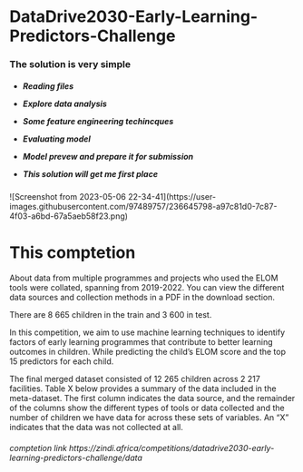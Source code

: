 <h1><b>DataDrive2030-Early-Learning-Predictors-Challenge</b></h1>
<h3><b></b>The solution is very simple </h3>

<h5>
  

  
   
 - Reading files 
  
 - Explore data analysis
 - Some feature engineering techincques 
 
 - Evaluating model 
 
 - Model prevew and prepare it for submission
 
 - This solution will get me first place 

  </h5> 
![Screenshot from 2023-05-06 22-34-41](https://user-images.githubusercontent.com/97489757/236645798-a97c81d0-7c87-4f03-a6bd-67a5aeb58f23.png)
<h1><b>This comptetion</b></h1> 
About data from multiple programmes and projects who used the ELOM tools were collated, spanning from 2019-2022. You can view the different data sources and collection methods in a PDF in the download section.

There are 8 665 children in the train and 3 600 in test.

In this competition, we aim to use machine learning techniques to identify factors of early learning programmes that contribute to better learning outcomes in children. While predicting the child’s ELOM score and the top 15 predictors for each child.

 The final merged dataset consisted of 12 265 children across 2 217 facilities. Table X below provides a summary of the data included in the meta-dataset. The first column indicates the data source, and the remainder of the columns show the different types of tools or data collected and the number of children we have data for across these sets of variables. An “X” indicates that the data was not collected at all.

<h6> comptetion link https://zindi.africa/competitions/datadrive2030-early-learning-predictors-challenge/data</h6>
